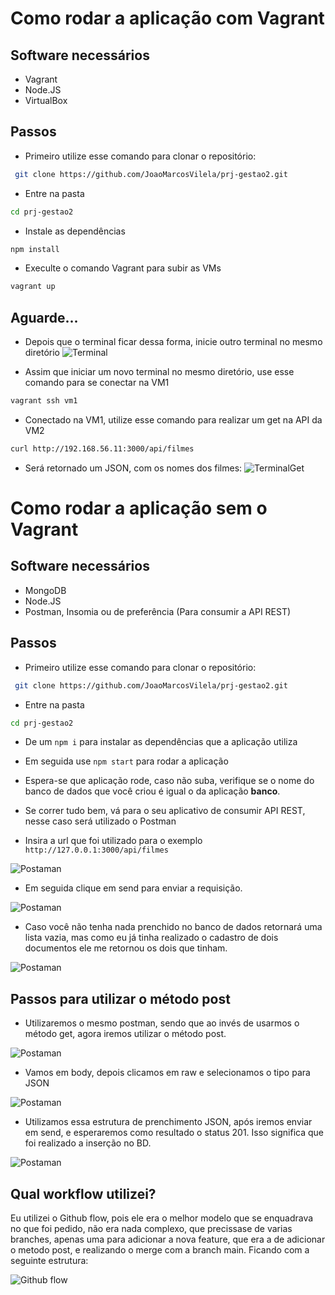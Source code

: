 
# Como rodar a aplicação com Vagrant

## Software necessários

- Vagrant
- Node.JS
- VirtualBox

## Passos

- Primeiro utilize esse comando para clonar o repositório: 
```sh
 git clone https://github.com/JoaoMarcosVilela/prj-gestao2.git 
```

- Entre na pasta
```sh
cd prj-gestao2
```
- Instale as dependências
```sh
npm install
```

- Execulte o comando Vagrant para subir as VMs
```sh
vagrant up
```
## Aguarde...

- Depois que o terminal ficar dessa forma, inicie outro terminal no mesmo diretório
![Terminal](/img/Terminal.png)

- Assim que iniciar um novo terminal no mesmo diretório, use esse comando para se conectar na VM1
```sh
vagrant ssh vm1
```

- Conectado na VM1, utilize esse comando para realizar um get na API da VM2
```sh
curl http://192.168.56.11:3000/api/filmes
```

- Será retornado um JSON, com os nomes dos filmes:
![TerminalGet](/img/TerminalGet.png)



# Como rodar a aplicação sem o Vagrant

## Software necessários

- MongoDB
- Node.JS
- Postman, Insomia ou de preferência (Para consumir a API REST)

## Passos

- Primeiro utilize esse comando para clonar o repositório: 
```sh
 git clone https://github.com/JoaoMarcosVilela/prj-gestao2.git 
```

- Entre na pasta
```sh
cd prj-gestao2
```

- De um ```npm i``` para instalar as dependências que a aplicação utiliza

- Em seguida use ```npm start``` para rodar a aplicação

- Espera-se que aplicação rode, caso não suba, verifique se o nome do banco de dados que você criou é igual o da aplicação **banco**.

- Se correr tudo bem, vá para o seu aplicativo de consumir API REST, nesse caso será utilizado o Postman

- Insira a url que foi utilizado para o exemplo ```http://127.0.0.1:3000/api/filmes```

![Postaman](/img/Postaman1.png)

- Em seguida clique em send para enviar a requisição.

![Postaman](/img/Postaman2.png)

- Caso você não tenha nada prenchido no banco de dados retornará uma lista vazia, mas como eu já tinha realizado o cadastro de dois documentos ele me retornou os dois que tinham.

![Postaman](/img/Postaman3.png)

## Passos para utilizar o método post

- Utilizaremos o mesmo postman, sendo que ao invés de usarmos o método get, agora iremos utilizar o método post.

![Postaman](/img/Postaman4.png)

- Vamos em body, depois clicamos em raw e selecionamos o tipo para JSON

![Postaman](/img/Postaman5.png)

- Utilizamos essa estrutura de prenchimento JSON, após iremos enviar em send, e esperaremos como resultado o status 201. Isso significa que foi realizado a inserção no BD.

![Postaman](/img/Postaman6.png)

## Qual workflow utilizei?

Eu utilizei o Github flow, pois ele era o melhor modelo que se enquadrava no que foi pedido, não era nada complexo, que precissase de varias branches, apenas uma para adicionar a nova feature, que era a de adicionar o metodo post, e realizando o merge com a branch main. Ficando com a seguinte estrutura:

![Github flow](/img/DiagramaGithubFlow.png)